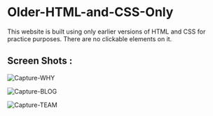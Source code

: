 # Older-HTML-and-CSS-Only
This website is built using only earlier versions of HTML and CSS for practice purposes. There are no clickable elements on it.

## Screen Shots :
![Capture-WHY](https://github.com/user-attachments/assets/605b1da3-1476-4ef4-aa13-84e8ebcc487a)

![Capture-BLOG](https://github.com/user-attachments/assets/19e9445b-5f4d-497e-b8d8-14b3cf3d569a)

![Capture-TEAM](https://github.com/user-attachments/assets/ff0b6ca5-20d2-4f97-b067-425afe76e5c3)
